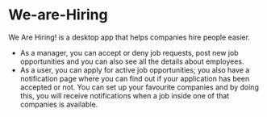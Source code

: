 # We-are-Hiring

We Are Hiring! is a desktop app that helps companies hire people easier.
- As a manager, you can accept or deny job requests, post new job opportunities and you can also see all the details about employees.
- As a user, you can apply for active job opportunities; you also have a notification page where you can find out if your application has been accepted or not. You can set up your favourite companies and by doing this, you will receive notifications when a job inside one of that companies is available.
